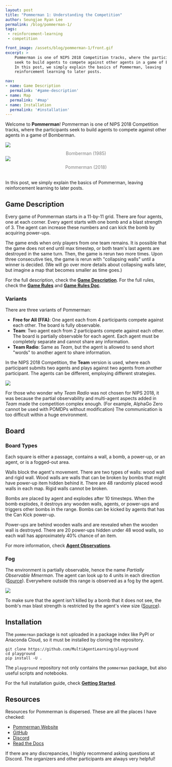 ```yaml
---
layout: post
title: "Pommerman 1: Understanding the Competition"
author: Seungjae Ryan Lee
permalink: /blog/pommerman-1/
tags:
 - reinforcement-learning
 - competition

front_image: /assets/blog/pommerman-1/front.gif
excerpt: >
    Pommerman is one of NIPS 2018 Competition tracks, where the participants
    seek to build agents to compete against other agents in a game of Bomberman.
    In this post, we simply explain the basics of Pommerman, leaving
    reinforcement learning to later posts.

nav:
- name: Game Description
  permalink: '#game-description'
- name: Map
  permalink: '#map'
- name: Installation
  permalink: '#installation'
---
```


Welcome to **Pommerman**! Pommerman is one of NIPS 2018 Competition tracks,
where the participants seek to build agents to compete against other agents in a
game of Bomberman.

<div class="mdl-grid" style="margin-botton: 40px;">
  <div class="mdl-cell mdl-cell--6-col mdl-cell--6-col-desktop mdl-cell--8-col-tablet  mdl-cell--12-col-phone">
    <img style="max-height: 240px" src='{{ "assets/blog/pommerman-1/bomberman.gif" | absolute_url }}'/>
    <span style="text-align: center; display: block; color: gray; margin-top: 10px;">Bomberman (1985)</span>
  </div>
  <div class="mdl-cell mdl-cell--6-col mdl-cell--6-col-desktop mdl-cell--8-col-tablet  mdl-cell--12-col-phone">
    <img style="max-height: 240px" src='{{ "assets/blog/pommerman-1/pommerman.gif" | absolute_url }}'/>
    <span style="text-align: center; display: block; color: gray; margin-top: 10px;">Pommerman (2018)</span>
  </div>
</div>
<br/>

In this post, we simply explain the basics of Pommerman, leaving reinforcement
learning to later posts.



## Game Description

Every game of Pommerman starts in a 11-by-11 grid. There are four agents, one
at each corner. Every agent starts with one bomb and a blast strength of 3. The
agent can increase these numbers and can kick the bomb by acquiring power-ups.

The game ends when only players from one team remains. It is possible that the
game does not end until max timestep, or both team's last agents are destroyed
in the same turn. Then, the game is rerun two more times. Upon three consecutive
ties, the game is rerun with "collapsing walls" until a winner is decided. (We
will go over more details about collapsing walls later, but imagine a map that
becomes smaller as time goes.)

For the full description, check the [**Game Description**](https://www.pommerman.com/about). For the full rules, check the [**Game Rules**](https://github.com/MultiAgentLearning/playground/tree/master/pommerman#game-rules) and [**Game Rules Doc**](https://github.com/MultiAgentLearning/playground/blob/master/docs/game_rules.md).

### Variants

There are three variants of Pommerman:

 - **Free for All (FFA)**: One agent each from 4 participants compete against each other. The board is fully observable.
 - **Team**: Two agent each from 2 participants compete against each other. The board is partially observable for each agent. Each agent must be completely separate and cannot share any information.
 - **Team Radio**: Same as *Team*, but the agent is allowed to send short "words" to another agent to share information.

In the NIPS 2018 Competition, the **Team** version is used, where each
participant submits two agents and plays against two agents from another
participant. The agents can be different, employing different strategies.

<img style="max-width: 80%" src='{{ "/assets/blog/pommerman-1/team.png" | absolute_url }}'/>

For those who wonder why *Team Radio* was not chosen for NIPS 2018, it was
because the partial observability and multi-agent aspects added in *Team* made
the competition complex enough. (For example, AlphaGo Zero cannot be used with
POMDPs without modification) The communication is too difficult within a huge
environment.



## Board

### Board Types

Each square is either a passage, contains a wall, a bomb, a power-up, or an
agent, or is a fogged-out area.

Walls block the agent's movement. There are two types of walls: wood wall and
rigid wall. Wood walls are walls that can be broken by bombs that might have
power-up item hidden behind it. There are 48 randomly placed wood walls in each
map. Rigid walls cannot be broken.

Bombs are placed by agent and explodes after 10 timesteps. When the bomb
explodes, it destroys any wooden walls, agents, or power-ups and triggers other
bombs in the range. Bombs can be kicked by agents that has the Can Kick
power-up.

Power-ups are behind wooden walls and are revealed when the wooden wall is
destroyed. There are 20 power-ups hidden under 48 wood walls, so each wall has
approximately 40% chance of an item.

For more information, check [**Agent Observations**](https://github.com/MultiAgentLearning/playground/tree/master/pommerman#agent-observations).

### Fog

The environment is partially observable, hence the name *Partially Observable
Mmerman*. The agent can look up to 4 units in each direction
([Source](https://github.com/MultiAgentLearning/playground/blob/939921e7d7e70fe9715a9f1c5d3ed472a40d2758/pommerman/constants.py#L12)). Everywhere outside this range is observed as a fog by the agent.

<img style="max-width: 80%" src='{{ "/assets/blog/pommerman-1/fog.png" | absolute_url }}'/>

To make sure that the agent isn't killed by a bomb that it does not see, the
bomb's max blast strength is restricted by the agent's view size ([Source](https://github.com/MultiAgentLearning/playground/blob/0017eef3e0c137c329f50bf048be289ca691260d/pommerman/envs/v0.py#L187)).



## Installation

The `pommerman` package is not uploaded in a package index like PyPI or Anaconda
Cloud, so it must be installed by cloning the repository.

```
git clone https://github.com/MultiAgentLearning/playground
cd playground
pip install -U .
```

The `playground` repository not only contains the `pommerman` package, but also
useful scripts and notebooks.

For the full installation guide, check [**Getting Started**](https://github.com/MultiAgentLearning/playground/tree/master/docs).

## Resources

Resources for Pommerman is dispersed. These are all the places I have checked:

 - [Pommerman Website](https://www.pommerman.com/)
 - [GitHub](https://github.com/MultiAgentLearning/playground)
 - [Discord](https://discord.gg/wjVJEDc)
 - [Read the Docs](https://pommerman.readthedocs.io/en/latest/)

If there are any discrepancies, I highly recommend asking questions at Discord.
The organizers and other participants are always very helpful!
